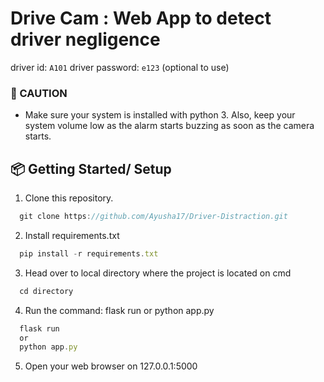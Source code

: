 # Drive Cam : Web App to detect driver negligence
driver id: `A101`
driver password: `e123` (optional to use)

### 🚩 CAUTION 
- Make sure your system is installed with python 3. Also, keep your system volume low as the alarm starts buzzing as soon as the camera starts.

<a id="getting-started"></a>
## 📦 Getting Started/ Setup

1. Clone this repository.

```javascript
  git clone https://github.com/Ayusha17/Driver-Distraction.git
```  

2. Install requirements.txt

```javascript
  pip install -r requirements.txt
```

3. Head over to local directory where the project is located on cmd

```javascript
  cd directory
```

4. Run the command: flask run or python app.py

```javascript
  flask run 
  or
  python app.py
```

5. Open your web browser on 127.0.0.1:5000
 
